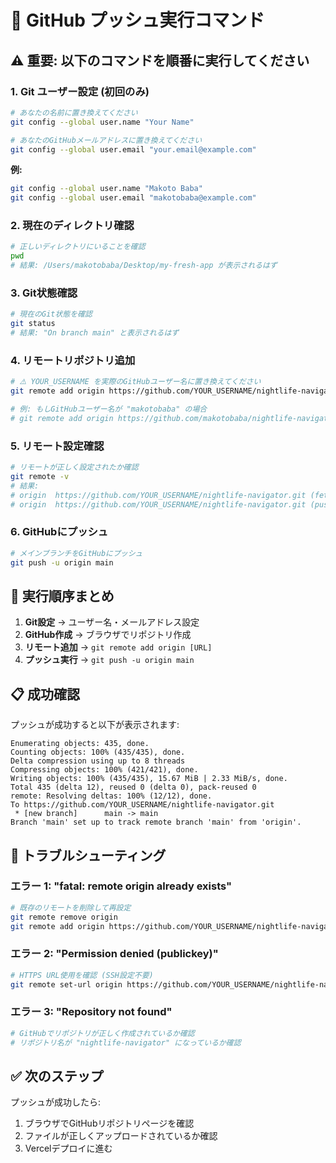 # 🔧 GitHub プッシュ実行コマンド

## ⚠️ 重要: 以下のコマンドを順番に実行してください

### 1. Git ユーザー設定 (初回のみ)
```bash
# あなたの名前に置き換えてください
git config --global user.name "Your Name"

# あなたのGitHubメールアドレスに置き換えてください  
git config --global user.email "your.email@example.com"
```

**例:**
```bash
git config --global user.name "Makoto Baba"
git config --global user.email "makotobaba@example.com"
```

### 2. 現在のディレクトリ確認
```bash
# 正しいディレクトリにいることを確認
pwd
# 結果: /Users/makotobaba/Desktop/my-fresh-app が表示されるはず
```

### 3. Git状態確認
```bash
# 現在のGit状態を確認
git status
# 結果: "On branch main" と表示されるはず
```

### 4. リモートリポジトリ追加
```bash
# ⚠️ YOUR_USERNAME を実際のGitHubユーザー名に置き換えてください
git remote add origin https://github.com/YOUR_USERNAME/nightlife-navigator.git

# 例: もしGitHubユーザー名が "makotobaba" の場合
# git remote add origin https://github.com/makotobaba/nightlife-navigator.git
```

### 5. リモート設定確認
```bash
# リモートが正しく設定されたか確認
git remote -v
# 結果: 
# origin  https://github.com/YOUR_USERNAME/nightlife-navigator.git (fetch)
# origin  https://github.com/YOUR_USERNAME/nightlife-navigator.git (push)
```

### 6. GitHubにプッシュ
```bash
# メインブランチをGitHubにプッシュ
git push -u origin main
```

## 🎯 実行順序まとめ

1. **Git設定** → ユーザー名・メールアドレス設定
2. **GitHub作成** → ブラウザでリポジトリ作成
3. **リモート追加** → `git remote add origin [URL]`
4. **プッシュ実行** → `git push -u origin main`

## 📋 成功確認

プッシュが成功すると以下が表示されます:
```
Enumerating objects: 435, done.
Counting objects: 100% (435/435), done.
Delta compression using up to 8 threads
Compressing objects: 100% (421/421), done.
Writing objects: 100% (435/435), 15.67 MiB | 2.33 MiB/s, done.
Total 435 (delta 12), reused 0 (delta 0), pack-reused 0
remote: Resolving deltas: 100% (12/12), done.
To https://github.com/YOUR_USERNAME/nightlife-navigator.git
 * [new branch]      main -> main
Branch 'main' set up to track remote branch 'main' from 'origin'.
```

## 🔧 トラブルシューティング

### エラー 1: "fatal: remote origin already exists"
```bash
# 既存のリモートを削除して再設定
git remote remove origin
git remote add origin https://github.com/YOUR_USERNAME/nightlife-navigator.git
```

### エラー 2: "Permission denied (publickey)"
```bash
# HTTPS URL使用を確認 (SSH設定不要)
git remote set-url origin https://github.com/YOUR_USERNAME/nightlife-navigator.git
```

### エラー 3: "Repository not found"
```bash
# GitHubでリポジトリが正しく作成されているか確認
# リポジトリ名が "nightlife-navigator" になっているか確認
```

## ✅ 次のステップ

プッシュが成功したら:
1. ブラウザでGitHubリポジトリページを確認
2. ファイルが正しくアップロードされているか確認
3. Vercelデプロイに進む